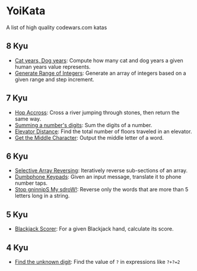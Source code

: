 # YoiKata
A list of high quality codewars.com katas

## 8 Kyu
* [Cat years, Dog years](https://www.codewars.com/kata/cat-years-dog-years): Compute how many cat and dog years a given human years value represents.
* [Generate Range of Integers](https://www.codewars.com/kata/55eca815d0d20962e1000106): Generate an array of integers based on a given range and step increment.

## 7 Kyu
* [Hop Accross](https://www.codewars.com/kata/hop-across): Cross a river jumping through stones, then return the same way.
* [Summing a number's digits](https://www.codewars.com/kata/summing-a-numbers-digits): Sum the digits of a number.
* [Elevator Distance](https://www.codewars.com/kata/elevator-distance): Find the total number of floors traveled in an elevator.
* [Get the Middle Character](http://www.codewars.com/kata/get-the-middle-character/): Output the middle letter of a word.

## 6 Kyu
* [Selective Array Reversing](https://www.codewars.com/kata/selective-array-reversing): Iteratively reverse sub-sections of an array.
* [Dumbphone Keypads](https://www.codewars.com/kata/dumbphone-keypads): Given an input message, translate it to phone number taps.
* [Stop gninnipS My sdroW!](https://www.codewars.com/kata/5264d2b162488dc400000001): Reverse only the words that are more than 5 letters long in a string.

## 5 Kyu
* [Blackjack Scorer](https://www.codewars.com/kata/blackjack-scorer): For a given Blackjack hand, calculate its score.

## 4 Kyu
* [Find the unknown digit](https://www.codewars.com/kata/546d15cebed2e10334000ed9/): Find the value of `?` in expressions like `?+?=2`

